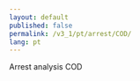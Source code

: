 ```yaml
---
layout: default
published: false
permalink: /v3_1/pt/arrest/COD/
lang: pt
---
```


Arrest analysis COD
